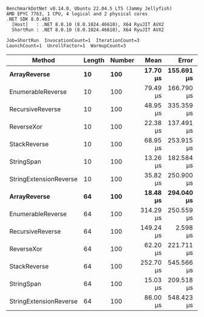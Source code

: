 ```

BenchmarkDotNet v0.14.0, Ubuntu 22.04.5 LTS (Jammy Jellyfish)
AMD EPYC 7763, 1 CPU, 4 logical and 2 physical cores
.NET SDK 8.0.403
  [Host]   : .NET 8.0.10 (8.0.1024.46610), X64 RyuJIT AVX2
  ShortRun : .NET 8.0.10 (8.0.1024.46610), X64 RyuJIT AVX2

Job=ShortRun  InvocationCount=1  IterationCount=3  
LaunchCount=1  UnrollFactor=1  WarmupCount=3  

```
| Method                 | Length | Number | Mean      | Error      | StdDev    | Median     | Min        | Max       | Allocated |
|----------------------- |------- |------- |----------:|-----------:|----------:|-----------:|-----------:|----------:|----------:|
| **ArrayReverse**           | **10**     | **100**    |  **17.70 μs** | **155.691 μs** |  **8.534 μs** |  **15.318 μs** |  **10.609 μs** |  **27.17 μs** |  **10.09 KB** |
| EnumerableReverse      | 10     | 100    |  79.49 μs | 166.790 μs |  9.142 μs |  75.892 μs |  72.686 μs |  89.88 μs |  25.72 KB |
| RecursiveReverse       | 10     | 100    |  48.95 μs | 335.359 μs | 18.382 μs |  40.837 μs |  36.017 μs |  69.99 μs |  33.53 KB |
| ReverseXor             | 10     | 100    |  22.38 μs | 137.491 μs |  7.536 μs |  20.949 μs |  15.659 μs |  30.53 μs |  10.09 KB |
| StackReverse           | 10     | 100    |  68.95 μs | 253.915 μs | 13.918 μs |  61.245 μs |  60.593 μs |  85.02 μs |  31.19 KB |
| StringSpan             | 10     | 100    |  13.26 μs | 182.584 μs | 10.008 μs |   7.635 μs |   7.333 μs |  24.82 μs |   5.41 KB |
| StringExtensionReverse | 10     | 100    |  35.82 μs | 250.900 μs | 13.753 μs |  28.282 μs |  27.491 μs |  51.70 μs |  28.84 KB |
| **ArrayReverse**           | **64**     | **100**    |  **18.48 μs** | **294.040 μs** | **16.117 μs** |   **9.463 μs** |   **8.883 μs** |  **37.08 μs** |  **30.41 KB** |
| EnumerableReverse      | 64     | 100    | 314.29 μs | 250.559 μs | 13.734 μs | 311.668 μs | 302.050 μs | 329.14 μs |  59.31 KB |
| RecursiveReverse       | 64     | 100    | 149.24 μs |   2.598 μs |  0.142 μs | 149.214 μs | 149.113 μs | 149.39 μs | 560.88 KB |
| ReverseXor             | 64     | 100    |  62.20 μs | 221.711 μs | 12.153 μs |  61.635 μs |  50.333 μs |  74.62 μs |  30.41 KB |
| StackReverse           | 64     | 100    | 252.70 μs | 545.566 μs | 29.904 μs | 267.900 μs | 218.247 μs | 271.95 μs |  88.22 KB |
| StringSpan             | 64     | 100    |  15.03 μs | 209.518 μs | 11.484 μs |   8.766 μs |   8.035 μs |  28.28 μs |  15.56 KB |
| StringExtensionReverse | 64     | 100    |  86.00 μs | 548.423 μs | 30.061 μs |  68.669 μs |  68.629 μs | 120.72 μs |  68.69 KB |
